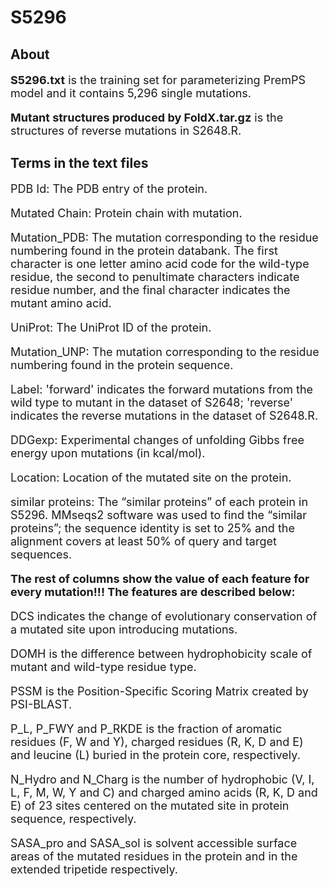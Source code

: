 # S5296

## About

<font size=4>

**S5296.txt** is the training set for parameterizing PremPS model and it contains 5,296 single mutations.

**Mutant structures produced by FoldX.tar.gz** is the structures of reverse mutations in S2648.R.

</font> 

## Terms in the text files

<font size=4>

PDB Id: The PDB entry of the protein.

Mutated Chain: Protein chain with mutation.

Mutation_PDB: The mutation corresponding to the residue numbering found in the protein databank. The first character is one letter amino acid code for the wild-type residue, the second to penultimate characters indicate residue number, and the final character indicates the mutant amino acid.

UniProt: The UniProt ID of the protein.

Mutation_UNP: The mutation corresponding to the residue numbering found in the protein sequence.

Label: 'forward' indicates the forward mutations from the wild type to mutant in the dataset of S2648; 'reverse' indicates the reverse mutations in the dataset of S2648.R.

DDGexp: Experimental changes of unfolding Gibbs free energy upon mutations (in kcal/mol).

Location: Location of the mutated site on the protein.

similar proteins: The “similar proteins” of each protein in S5296. MMseqs2 software was used to find the “similar proteins”; the sequence identity is set to 25% and the alignment covers at least 50% of query and target sequences.

**The rest of columns show the value of each feature for every mutation!!! The features are described below:**

DCS indicates the change of evolutionary conservation of a mutated site upon introducing mutations.

DOMH is the difference between hydrophobicity scale of mutant and wild-type residue type.

PSSM is the Position-Specific Scoring Matrix created by PSI-BLAST.

P\_L, P\_FWY and P\_RKDE is the fraction of aromatic residues (F, W and Y), charged residues (R, K, D and E) and leucine (L) buried in the protein core, respectively.

N\_Hydro and N\_Charg is the number of hydrophobic (V, I, L, F, M, W, Y and C) and charged amino acids (R, K, D and E) of 23 sites centered on the mutated site in protein sequence, respectively.

SASA\_pro and SASA\_sol is solvent accessible surface areas of the mutated residues in the protein and in the extended tripetide respectively.

<font>